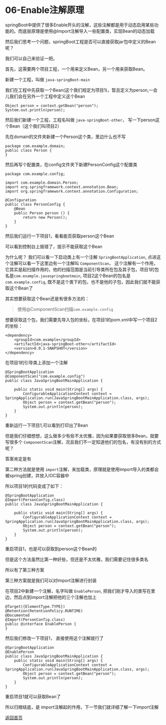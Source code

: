 
# 06-Enable注解原理

springBoot中提供了很多Enable开头的注解，这些注解都是用于动态启用某些功能的。而底层原理是使用@Import注解导入一些配置类，实现Bean的动态加载

然后我们思考一个问题，springBoot工程是否可以直接获取jar包中定义的Bean呢？

我们可以自己来验证一把。

首先，这需要两个项目工程，一个用来定义Bean，另一个用来获取Bean。

新建一个工程，叫做 `java-springBoot-main`

我们在工程中先获取一个Bean(这个我们规定为项目1)，暂且定义为person,一会儿我们会在另外一个工程中定义这个Bean

```
Object person = context.getBean("person");
System.out.println(person);
```

然后我们新建一个工程，工程名叫做 `java-springBoot-other`， 写一下person这个Bean（这个我们叫项目2）

先在domain的文件夹新建一个Person这个类，里边什么也不写
```
package com.example.domain;
public class Person {
}

```
然后再写个配置类，在config文件夹下新建PersonConfig这个配置类
```
package com.example.config;

import com.example.domain.Person;
import org.springframework.context.annotation.Bean;
import org.springframework.context.annotation.Configuration;

@Configuration
public class PersonConfig {
    @Bean
    public Person person () {
        return new Person();
    }
}
```

然后我们运行一下项目1，看看能否获取person这个Bean

可以看到控制台上报错了，提示不能获取这个Bean

为什么呢？ 我们可以看一下启动类上有一个注解 `SpringBootApplication`, 点进这个注解可以看一下这里边有一个注解叫
`ComponentScan`， 这个注解有一个作用，它其实是起扫描作用的，他的扫描范围是当前引导类所在包及其子包，项目1的包名是`com.example.javaspringbootmain`,
项目2这个Bean的包名是 `com.example.config`, 既不是这个类下的包，也不是他的子包，因此我们就不能获取这个Bean了

其实想要获取这个Bean还是有很多方法的：
> 使用@ComponentScan扫描`com.example.config`

想要获取这个包，我们需要先导入包的坐标，在项目1的pom.xml中写一个项目2的坐标：
```
<dependency>
    <groupId>com.example</groupId>
    <artifactId>java-springBoot-other</artifactId>
    <version>0.0.1-SNAPSHOT</version>
</dependency>
```

在项目1的引导类上添加一个注解
```
@SpringBootApplication
@ComponentScan("com.example.config")
public class JavaSpringBootMainApplication {

    public static void main(String[] args) {
        ConfigurableApplicationContext context = SpringApplication.run(JavaSpringBootMainApplication.class, args);
        Object person = context.getBean("person");
        System.out.println(person);
    }
}
```

重新运行一下项目1,可以看到打印出了Bean

但是我们仔细想想，这么做多少有些不太优雅，因为如果要获取很多Bean，就要写很多个 `ComponentScan`注解，况且我们不一定知道他们的包名，有没有别的方式呢？

答案肯定是有

第二种方法就是使用 `import`注解，来加载类，原理就是使用import导入的类都会被spring创建，并放入IOC容器中

所以项目1的代码变成了如下：

```
@SpringBootApplication
@Import(PersonConfig.class)
public class JavaSpringBootMainApplication {

    public static void main(String[] args) {
        ConfigurableApplicationContext context = SpringApplication.run(JavaSpringBootMainApplication.class, args);
        Object person = context.getBean("person");
        System.out.println(person);
    }
}
```

重启项目1，也是可以获取到person这个Bean的

但是这个方法虽然比第一种好些，但还是不太优雅，我们需要记住很多类名

所以有了第三种方案

第三种方案就是我们可以对Import注解进行封装

在项目2中新建一个注解，名字叫做 `EnablePerson`, 把我们刚才导入的类写在里边，然后点到import注解把他的三个注解也加上
```
@Target({ElementType.TYPE})
@Retention(RetentionPolicy.RUNTIME)
@Documented
@Import(PersonConfig.class)
public @interface EnablePerson {
}
```

然后我们修改一下项目1， 直接使用这个注解就行了
```
@SpringBootApplication
@EnablePerson
public class JavaSpringBootMainApplication {
    public static void main(String[] args) {
        ConfigurableApplicationContext context = SpringApplication.run(JavaSpringBootMainApplication.class, args);
        Object person = context.getBean("person");
        System.out.println(person);
    }
}
```

重启项目1就可以获取Bean了

所以归根结底，是 import注解起的作用，下一节我们就详细了解一下import注解
















[返回首页](../README.md)